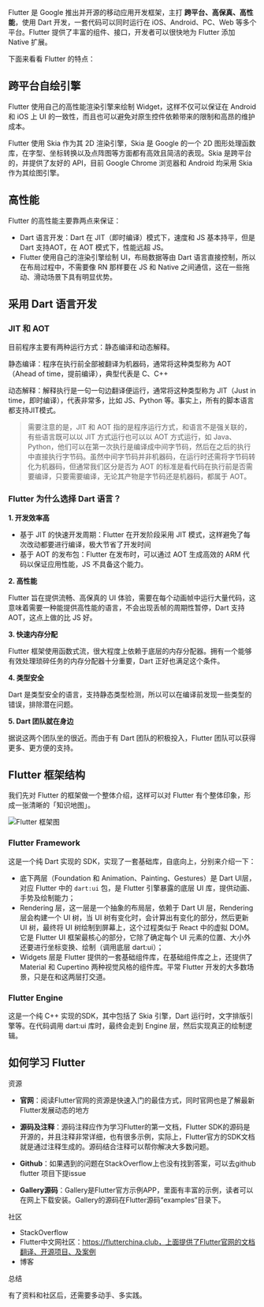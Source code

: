Flutter 是 Google 推出并开源的移动应用开发框架，主打 **跨平台、高保真、高性能**，使用 Dart 开发，一套代码可以同时运行在 iOS、Android、PC、Web 等多个平台。Flutter 提供了丰富的组件、接口，开发者可以很快地为 Flutter 添加 Native 扩展。

下面来看看 Flutter 的特点：

## 跨平台自绘引擎

Flutter 使用自己的高性能渲染引擎来绘制 Widget，这样不仅可以保证在 Android 和 iOS 上 UI 的一致性，而且也可以避免对原生控件依赖带来的限制和高昂的维护成本。

Flutter 使用 Skia 作为其 2D 渲染引擎，Skia 是 Google 的一个 2D 图形处理函数库，在字型、坐标转换以及点阵图等方面都有高效且简洁的表现。Skia 是跨平台的，并提供了友好的 API，目前 Google Chrome 浏览器和 Android 均采用 Skia 作为其绘图引擎。

## 高性能

Flutter 的高性能主要靠两点来保证：

-   Dart 语言开发：Dart 在 JIT（即时编译）模式下，速度和 JS 基本持平，但是 Dart 支持AOT，在 AOT 模式下，性能远超 JS。
-   Flutter 使用自己的渲染引擎绘制 UI，布局数据等由 Dart 语言直接控制，所以在布局过程中，不需要像 RN 那样要在 JS 和 Native 之间通信，这在一些拖动、滑动场景下具有明显优势。

## 采用 Dart 语言开发

### JIT 和 AOT

目前程序主要有两种运行方式：静态编译和动态解释。

静态编译：程序在执行前全部被翻译为机器码，通常将这种类型称为 AOT（Ahead of time，提前编译），典型代表是 C、C++

动态解释：解释执行是一句一句边翻译便运行，通常将这种类型称为 JIT（Just in time，即时编译），代表非常多，比如 JS、Python 等。事实上，所有的脚本语言都支持JIT模式。

> 需要注意的是，JIT 和 AOT 指的是程序运行方式，和语言不是强关联的，有些语言既可以以 JIT 方式运行也可以以 AOT 方式运行，如 Java、Python，他们可以在第一次执行是编译成中间字节码，然后在之后的执行中直接执行字节码。虽然中间字节码并非机器码，在运行时还需将字节码转化为机器码，但通常我们区分是否为 AOT 的标准是看代码在执行前是否需要编译，只要需要编译，无论其产物是字节码还是机器码，都属于 AOT。

### Flutter 为什么选择 Dart 语言？

**1. 开发效率高**

- 基于 JIT 的快速开发周期：Flutter 在开发阶段采用 JIT 模式，这样避免了每次改动都要进行编译，极大节省了开发时间
- 基于 AOT 的发布包：Flutter 在发布时，可以通过 AOT 生成高效的 ARM 代码以保证应用性能，JS 不具备这个能力。

**2. 高性能**

Flutter 旨在提供流畅、高保真的 UI 体验，需要在每个动画帧中运行大量代码，这意味着需要一种能提供高性能的语言，不会出现丢帧的周期性暂停，Dart 支持 AOT，这点上做的比 JS 好。

**3. 快速内存分配**

Flutter 框架使用函数式流，很大程度上依赖于底层的内存分配器。拥有一个能够有效处理琐碎任务的内存分配器十分重要，Dart 正好也满足这个条件。

**4. 类型安全**

Dart 是类型安全的语言，支持静态类型检测，所以可以在编译前发现一些类型的错误，排除潜在问题。

**5. Dart 团队就在身边**

据说这两个团队坐的很近。而由于有 Dart 团队的积极投入，Flutter 团队可以获得更多、更方便的支持。

## Flutter 框架结构

我们先对 Flutter 的框架做一个整体介绍，这样可以对 Flutter 有个整体印象，形成一张清晰的「知识地图」。

![Flutter 框架图](https://gitee.com/owenlee233/image_store/raw/master/202109030923800.png)


### Flutter Framework

这是一个纯 Dart 实现的 SDK，实现了一套基础库，自底向上，分别来介绍一下：

-   底下两层（Foundation 和 Animation、Painting、Gestures）是  Dart UI层，对应 Flutter 中的 `dart:ui` 包，是 Flutter 引擎暴露的底层 UI 库，提供动画、手势及绘制能力；
-   Rendering 层，这一层是一个抽象的布局层，依赖于 Dart UI 层，Rendering 层会构建一个 UI 树，当 UI 树有变化时，会计算出有变化的部分，然后更新 UI 树，最终将 UI 树绘制到屏幕上，这个过程类似于 React 中的虚拟 DOM。它是 Flutter UI 框架最核心的部分，它除了确定每个 UI 元素的位置、大小外还要进行坐标变换、绘制（调用底层 dart:ui）；
-   Widgets 层是 Flutter 提供的一套基础组件库，在基础组件库之上，还提供了 Material 和 Cupertino 两种视觉风格的组件库。平常 Flutter 开发的大多数场景，只是在和这两层打交道。

### Flutter Engine

这是一个纯 C++ 实现的SDK，其中包括了 Skia 引擎，Dart 运行时，文字排版引擎等。在代码调用 dart:ui 库时，最终会走到 Engine 层，然后实现真正的绘制逻辑。

## 如何学习 Flutter

资源

-   **官网**：阅读Flutter官网的资源是快速入门的最佳方式，同时官网也是了解最新Flutter发展动态的地方

-   **源码及注释**：源码注释应作为学习Flutter的第一文档，Flutter SDK的源码是开源的，并且注释非常详细，也有很多示例，实际上，Flutter官方的SDK文档就是通过注释生成的。源码结合注释可以帮你解决大多数问题。

-   **Github**：如果遇到的问题在StackOverflow上也没有找到答案，可以去github flutter 项目下提issue

-   **Gallery源码**：Gallery是Flutter官方示例APP，里面有丰富的示例，读者可以在网上下载安装。Gallery的源码在Flutter源码“examples”目录下。

社区

-   StackOverflow
-   Flutter中文网社区：https://flutterchina.club，上面提供了Flutter官网的文档翻译、开源项目、及案例
-   博客

总结

有了资料和社区后，还需要多动手、多实践。